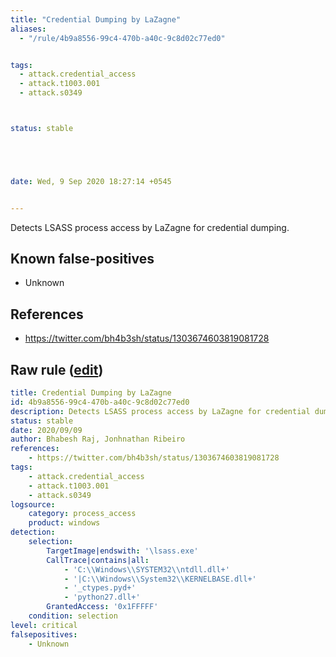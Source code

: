 ```yaml
---
title: "Credential Dumping by LaZagne"
aliases:
  - "/rule/4b9a8556-99c4-470b-a40c-9c8d02c77ed0"


tags:
  - attack.credential_access
  - attack.t1003.001
  - attack.s0349



status: stable





date: Wed, 9 Sep 2020 18:27:14 +0545


---
```


Detects LSASS process access by LaZagne for credential dumping.

<!--more-->


## Known false-positives

* Unknown



## References

* https://twitter.com/bh4b3sh/status/1303674603819081728


## Raw rule ([edit](https://github.com/SigmaHQ/sigma/edit/master/rules/windows/process_access/proc_access_win_lazagne_cred_dump_lsass_access.yml))
```yaml
title: Credential Dumping by LaZagne
id: 4b9a8556-99c4-470b-a40c-9c8d02c77ed0
description: Detects LSASS process access by LaZagne for credential dumping.
status: stable
date: 2020/09/09
author: Bhabesh Raj, Jonhnathan Ribeiro
references:
    - https://twitter.com/bh4b3sh/status/1303674603819081728
tags:
    - attack.credential_access
    - attack.t1003.001
    - attack.s0349
logsource:
    category: process_access
    product: windows
detection:
    selection: 
        TargetImage|endswith: '\lsass.exe'
        CallTrace|contains|all: 
            - 'C:\\Windows\\SYSTEM32\\ntdll.dll+'
            - '|C:\\Windows\\System32\\KERNELBASE.dll+'
            - '_ctypes.pyd+'
            - 'python27.dll+'
        GrantedAccess: '0x1FFFFF'
    condition: selection
level: critical
falsepositives:
    - Unknown

```

